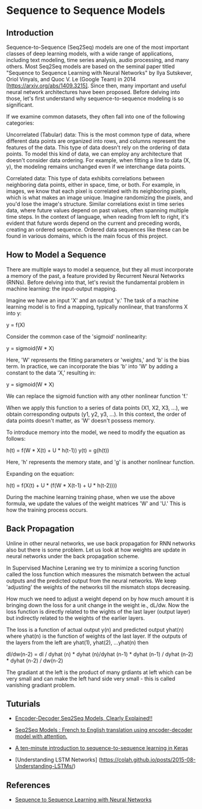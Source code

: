 # Sequence to Sequence Models

## Introduction 
Sequence-to-Sequence (Seq2Seq) models are one of the most important classes of deep learning models, with a wide range of applications, including text modeling, time series analysis, audio processing, and many others. Most Seq2Seq models are based on the seminal paper titled "Sequence to Sequence Learning with Neural Networks" by Ilya Sutskever, Oriol Vinyals, and Quoc V. Le (Google Team) in 2014 [https://arxiv.org/abs/1409.3215]. Since then, many important and useful neural network architectures have been proposed. Before delving into those, let's first understand why sequence-to-sequence modeling is so significant.

If we examine common datasets, they often fall into one of the following categories:

Uncorrelated (Tabular) data: This is the most common type of data, where different data points are organized into rows, and columns represent the features of the data. This type of data doesn't rely on the ordering of data points. To model this kind of data, we can employ any architecture that doesn't consider data ordering. For example, when fitting a line to data (X, y), the modeling remains unchanged even if we interchange data points.

Correlated data: This type of data exhibits correlations between neighboring data points, either in space, time, or both. For example, in images, we know that each pixel is correlated with its neighboring pixels, which is what makes an image unique. Imagine randomizing the pixels, and you'd lose the image's structure. Similar correlations exist in time series data, where future values depend on past values, often spanning multiple time steps. In the context of language, when reading from left to right, it's evident that future words depend on the current and preceding words, creating an ordered sequence. Ordered data sequences like these can be found in various domains, which is the main focus of this project.

## How to Model a Sequence

There are multiple ways to model a sequence, but they all must incorporate a memory of the past, a feature provided by Recurrent Neural Networks (RNNs). Before delving into that, let's revisit the fundamental problem in machine learning: the input-output mapping.

Imagine we have an input 'X' and an output 'y.' The task of a machine learning model is to find a mapping, typically nonlinear, that transforms X into y:

y = f(X)

Consider the common case of the 'sigmoid' nonlinearity:

y = sigmoid(W * X)

Here, 'W' represents the fitting parameters or 'weights,' and 'b' is the bias term. In practice, we can incorporate the bias 'b' into 'W' by adding a constant to the data 'X,' resulting in:

y = sigmoid(W * X)

We can replace the sigmoid function with any other nonlinear function 'f.'

When we apply this function to a series of data points (X1, X2, X3, ...), we obtain corresponding outputs (y1, y2, y3, ...). In this context, the order of data points doesn't matter, as 'W' doesn't possess memory.

To introduce memory into the model, we need to modify the equation as follows:

h(t) = f(W * X(t) + U * h(t-1))
y(t) = g(h(t))

Here, 'h' represents the memory state, and 'g' is another nonlinear function.

Expanding on the equation:

h(t) = f(X(t) + U * (f(W * X(t-1) + U * h(t-2))))

During the machine learning training phase, when we use the above formula, we update the values of the weight matrices 'W' and 'U.' This is how the training process occurs.

## Back Propagation 

Unline in other neural networks, we use back propagation for RNN networks also but there is some problem. Let us look at how weights are update in neural networks
under the back propagation scheme. 

In Supervised Machine Leraning we try to minimize a scoring function called the loss function which measures the mismatch between the actual outputs and the predicted output from the neural networks. We keep 'adjusting' the weights of the networks till the mismatch stops decreasing. 

How much we need to adjust a weight depend on by how much amount it is bringing down the loss for a unit change in the weight ie., dL/dw.
Now the loss function is directly related to the wights of the last layer (output layer) but indirectly related to the weights of the earlier layers.


The loss is a function of actual output y(n) and predicted output yhat(n) where yhat(n) is the function of weights of the last layer.
If the outputs of the layers from the left are yhat(1), yhat(2), ...yhat(n) then

dl/dw(n-2) = dl / dyhat (n) * dyhat (n)/dyhat (n-1) * dyhat (n-1) / dyhat (n-2) * dyhat (n-2) /  dw(n-2)

The gradiant at the left is the product of many grdiants at left which can be very small and can make the left hand side very small - this is called vanishing 
gradiant problem. 





## Tuturials 

- [Encoder-Decoder Seq2Seq Models, Clearly Explained!!](https://medium.com/analytics-vidhya/encoder-decoder-seq2seq-models-clearly-explained-c34186fbf49b)
- [Seq2Seq Models : French to English translation using encoder-decoder model with attention.](https://medium.com/analytics-vidhya/seq2seq-models-french-to-english-translation-using-encoder-decoder-model-with-attention-9c05b2c09af8) 

- [A ten-minute introduction to sequence-to-sequence learning in Keras](https://blog.keras.io/a-ten-minute-introduction-to-sequence-to-sequence-learning-in-keras.html)
- [Understanding LSTM Networks] (https://colah.github.io/posts/2015-08-Understanding-LSTMs/)


## References 

- [Sequence to Sequence Learning with Neural Networks](https://arxiv.org/abs/1409.3215)







